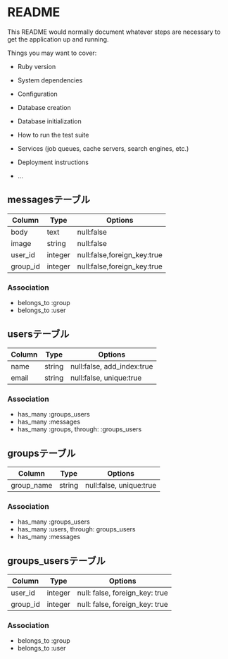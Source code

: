 # README

This README would normally document whatever steps are necessary to get the
application up and running.

Things you may want to cover:

* Ruby version

* System dependencies

* Configuration

* Database creation

* Database initialization

* How to run the test suite

* Services (job queues, cache servers, search engines, etc.)

* Deployment instructions

* ...
## messagesテーブル
|Column|Type|Options|
|------|----|-------|
|body|text|null:false|
|image|string|null:false|
|user_id|integer|null:false,foreign_key:true|
|group_id|integer|null:false,foreign_key:true|
### Association
- belongs_to :group
- belongs_to :user

## usersテーブル
|Column|Type|Options|
|------|----|-------|
|name|string|null:false, add_index:true|
|email|string|null:false, unique:true|
### Association
- has_many :groups_users
- has_many :messages
- has_many :groups, through: :groups_users

## groupsテーブル
|Column|Type|Options|
|------|----|-------|
|group_name|string|null:false, unique:true|
### Association
- has_many :groups_users
- has_many :users, through: groups_users
- has_many :messages

## groups_usersテーブル
|Column|Type|Options|
|------|----|-------|
|user_id|integer|null: false, foreign_key: true|
|group_id|integer|null: false, foreign_key: true|
### Association
- belongs_to :group
- belongs_to :user